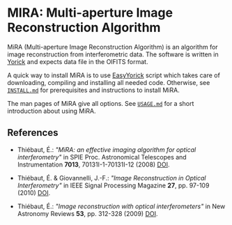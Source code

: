 # MIRA: Multi-aperture Image Reconstruction Algorithm

MiRA (Multi-aperture Image Reconstruction Algorithm) is an algorithm for image
reconstruction from interferometric data.  The software is written in
[Yorick](http://dhmunro.github.io/yorick-doc/) and expects data file in the
OIFITS format.

A quick way to install MiRA is to use
[EasyYorick](https://github.com/emmt/EasyYorick) script which takes care of
downloading, compiling and installing all needed code.  Otherwise, see
[`INSTALL.md`](INSTALL.md) for prerequisites and instructions to install MiRA.

The man pages of MiRA give all options.  See [`USAGE.md`](USAGE.md) for a short
introduction about using MiRA.


## References

* Thiébaut, É.: *"MiRA: an effective imaging algorithm for optical
  interferometry"* in SPIE Proc. Astronomical Telescopes and Instrumentation
  **7013**, 70131I-1-70131I-12 (2008)
  [DOI](http://dx.doi.org/10.1117/12.788822).

* Thiébaut, É. & Giovannelli, J.-F.: *"Image Reconstruction in Optical
  Interferometry"* in IEEE Signal Processing Magazine **27**, pp. 97-109 (2010)
  [DOI](http://dx.doi.org/10.1109/MSP.2009.934870).

* Thiébaut, É.: *"Image reconstruction with optical interferometers"* in New
  Astronomy Reviews **53**, pp. 312-328 (2009)
  [DOI](http://dx.doi.org/10.1016/j.newar.2010.07.011).
